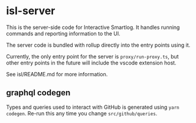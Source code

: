 # isl-server

This is the server-side code for Interactive Smartlog. It handles
running commands and reporting information to the UI.

The server code is bundled with rollup directly into the entry points using it.

Currently, the only entry point for the server is `proxy/run-proxy.ts`,
but other entry points in the future will include the vscode extension host.

See isl/README.md for more information.

## graphql codegen

Types and queries used to interact with GitHub is generated using `yarn codegen`.
Re-run this any time you change `src/github/queries`.
